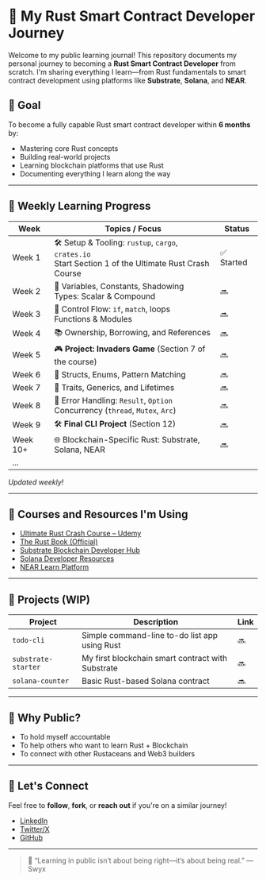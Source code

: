 # 🦀 My Rust Smart Contract Developer Journey

Welcome to my public learning journal! This repository documents my personal journey to becoming a **Rust Smart Contract Developer** from scratch. I'm sharing everything I learn—from Rust fundamentals to smart contract development using platforms like **Substrate**, **Solana**, and **NEAR**.

## 🚀 Goal

To become a fully capable Rust smart contract developer within **6 months** by:
- Mastering core Rust concepts
- Building real-world projects
- Learning blockchain platforms that use Rust
- Documenting everything I learn along the way

---

## 📅 Weekly Learning Progress

| Week | Topics / Focus | Status |
|------|----------------|--------|
| Week 1 | 🛠️ Setup & Tooling: `rustup`, `cargo`, `crates.io`<br>Start Section 1 of the Ultimate Rust Crash Course | ✅ Started |
| Week 2 | 🔄 Variables, Constants, Shadowing<br>Types: Scalar & Compound | 🔜 |
| Week 3 | 🔁 Control Flow: `if`, `match`, loops<br>Functions & Modules | 🔜 |
| Week 4 | 📚 Ownership, Borrowing, and References | 🔜 |
| Week 5 | 🎮 **Project: Invaders Game** (Section 7 of the course) | 🔜 |
| Week 6 | 🧱 Structs, Enums, Pattern Matching | 🔜 |
| Week 7 | 🧰 Traits, Generics, and Lifetimes | 🔜 |
| Week 8 | 🧪 Error Handling: `Result`, `Option`<br>Concurrency (`thread`, `Mutex`, `Arc`) | 🔜 |
| Week 9 | 🛠️ **Final CLI Project** (Section 12) | 🔜 |
| Week 10+ | 🌐 Blockchain-Specific Rust: Substrate, Solana, NEAR | 🔜 |
| ...  |                      | |

_Updated weekly!_

---

## 📘 Courses and Resources I'm Using

- [Ultimate Rust Crash Course – Udemy](https://www.udemy.com/course/ultimate-rust-crash-course/)
- [The Rust Book (Official)](https://doc.rust-lang.org/book/)
- [Substrate Blockchain Developer Hub](https://substrate.dev)
- [Solana Developer Resources](https://soldev.app)
- [NEAR Learn Platform](https://learn.near.org/)

---

## 🧪 Projects (WIP)

| Project | Description | Link |
|---------|-------------|------|
| `todo-cli` | Simple command-line to-do list app using Rust | 🔜 |
| `substrate-starter` | My first blockchain smart contract with Substrate | 🔜 |
| `solana-counter` | Basic Rust-based Solana contract | 🔜 |

---

## 🙌 Why Public?

- To hold myself accountable
- To help others who want to learn Rust + Blockchain
- To connect with other Rustaceans and Web3 builders

---

## 👋 Let's Connect

Feel free to **follow**, **fork**, or **reach out** if you're on a similar journey!

- [LinkedIn](https://linkedin.com/in/harveydecapia)
- [Twitter/X]()
- [GitHub](https://github.com/veydecapia)

---

> 🧡 “Learning in public isn’t about being right—it’s about being real.” — Swyx
